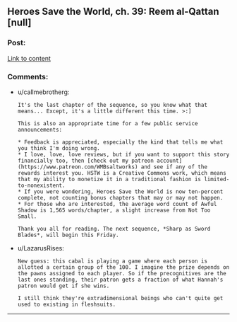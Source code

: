 ## Heroes Save the World, ch. 39: Reem al-Qattan [null]

### Post:

[Link to content](https://heroessavetheworld.wordpress.com/2017/01/24/awful-shadow-ch-13-reem-al-qattan-null/)

### Comments:

- u/callmebrotherg:
  ```
  It's the last chapter of the sequence, so you know what that means... Except, it's a little different this time. >:]

  This is also an appropriate time for a few public service announcements: 

  * Feedback is appreciated, especially the kind that tells me what you think I'm doing wrong. 
  * I love, love, love reviews, but if you want to support this story financially too, then [check out my patreon account](https://www.patreon.com/WMBsaltworks) and see if any of the rewards interest you. HSTW is a Creative Commons work, which means that my ability to monetize it in a traditional fashion is limited-to-nonexistent. 
  * If you were wondering, Heroes Save the World is now ten-percent complete, not counting bonus chapters that may or may not happen. 
  * For those who are interested, the average word count of Awful Shadow is 1,565 words/chapter, a slight increase from Not Too Small. 

  Thank you all for reading. The next sequence, *Sharp as Sword Blades*, will begin this Friday.
  ```

- u/LazarusRises:
  ```
  New guess: this cabal is playing a game where each person is allotted a certain group of the 100. I imagine the prize depends on the pawns assigned to each player. So if the precognitives are the last ones standing, their patron gets a fraction of what Hannah's patron would get if she wins. 

  I still think they're extradimensional beings who can't quite get used to existing in fleshsuits.
  ```

---

